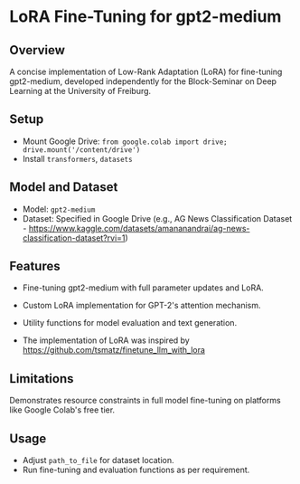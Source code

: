 # LoRA Fine-Tuning for gpt2-medium

## Overview

A concise implementation of Low-Rank Adaptation (LoRA) for fine-tuning gpt2-medium, developed independently for the Block-Seminar on Deep Learning at the University of Freiburg.

## Setup

- Mount Google Drive: `from google.colab import drive; drive.mount('/content/drive')`
- Install `transformers`, `datasets`

## Model and Dataset

- Model: `gpt2-medium`
- Dataset: Specified in Google Drive (e.g., AG News Classification Dataset -  https://www.kaggle.com/datasets/amananandrai/ag-news-classification-dataset?rvi=1)

## Features

- Fine-tuning gpt2-medium with full parameter updates and LoRA.
- Custom LoRA implementation for GPT-2's attention mechanism.
- Utility functions for model evaluation and text generation.

- The implementation of LoRA was inspired by https://github.com/tsmatz/finetune_llm_with_lora

## Limitations

Demonstrates resource constraints in full model fine-tuning on platforms like Google Colab's free tier.

## Usage

- Adjust `path_to_file` for dataset location.
- Run fine-tuning and evaluation functions as per requirement.
